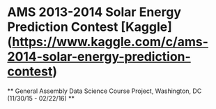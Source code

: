 # AMS 2013-2014 Solar Energy Prediction Contest [Kaggle] (https://www.kaggle.com/c/ams-2014-solar-energy-prediction-contest) #
** General Assembly Data Science Course Project, Washington, DC (11/30/15 - 02/22/16) **
